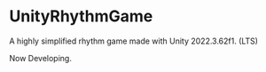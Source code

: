 # UnityRhythmGame

A highly simplified rhythm game made with Unity 2022.3.62f1. (LTS)

Now Developing.


